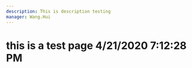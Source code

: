 ```yaml
---
description: This is description testing
manager: Wang.Hui
---
```

# this is a test page 4/21/2020 7:12:28 PM